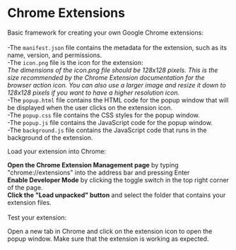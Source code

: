 # Chrome Extensions

Basic framework for creating your own Google Chrome extensions:<br>
<br>-The ```manifest.json``` file contains the metadata for the extension, such as its name, version, and permissions.
<br>-The ```icon.png``` file is the icon for the extension:<br>_The dimensions of the icon.png file should be 128x128 pixels.    This is the size recommended by the Chrome Extension documentation for the browser action icon. You can also use a larger    image and resize it down to 128x128 pixels if you want to have a higher resolution icon._
<br>-The ```popup.html``` file contains the HTML code for the popup window that will be displayed when the user clicks on the extension icon.
<br>-The ```popup.css``` file contains the CSS styles for the popup window.
<br>-The ```popup.js``` file contains the JavaScript code for the popup window.
<br>-The ```background.js``` file contains the JavaScript code that runs in the background of the extension.

Load your extension into Chrome:

**Open the Chrome Extension Management page** by typing "chrome://extensions" into the address bar and pressing Enter<br>
**Enable Developer Mode** by clicking the toggle switch in the top right corner of the page.<br>
**Click the "Load unpacked" button** and select the folder that contains your extension files.<br>
<br>Test your extension:

Open a new tab in Chrome and click on the extension icon to open the popup window.
Make sure that the extension is working as expected.
